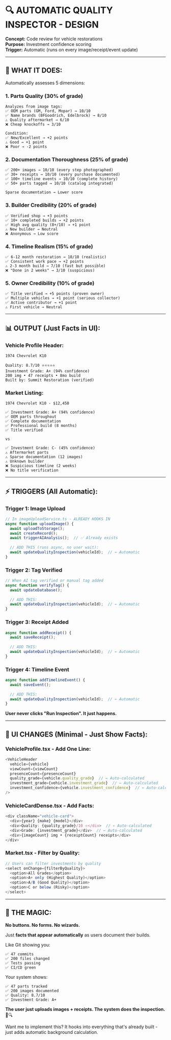 # 🔍 AUTOMATIC QUALITY INSPECTOR - DESIGN

**Concept:** Code review for vehicle restorations  
**Purpose:** Investment confidence scoring  
**Trigger:** Automatic (runs on every image/receipt/event update)

---

## 🎯 **WHAT IT DOES:**

Automatically assesses 5 dimensions:

### **1. Parts Quality (30% of grade)**
```
Analyzes from image tags:
✅ OEM parts (GM, Ford, Mopar) → 10/10
✅ Name brands (BFGoodrich, Edelbrock) → 8/10
⚠️ Quality aftermarket → 6/10
❌ Cheap knockoffs → 3/10

Condition:
✅ New/Excellent → +2 points
⚠️ Good → +1 point
❌ Poor → -2 points
```

### **2. Documentation Thoroughness (25% of grade)**
```
✅ 200+ images → 10/10 (every step photographed)
✅ 30+ receipts → 10/10 (every purchase documented)
✅ 100+ timeline events → 10/10 (complete history)
✅ 50+ parts tagged → 10/10 (catalog integrated)

Sparse documentation → Lower score
```

### **3. Builder Credibility (20% of grade)**
```
✅ Verified shop → +3 points
✅ 10+ completed builds → +2 points
✅ High avg quality (8+/10) → +1 point
⚠️ New builder → Neutral
❌ Anonymous → Low score
```

### **4. Timeline Realism (15% of grade)**
```
✅ 6-12 month restoration → 10/10 (realistic)
✅ Consistent work pace → +2 points
⚠️ 2-3 month build → 7/10 (fast but possible)
❌ "Done in 2 weeks" → 3/10 (suspicious)
```

### **5. Owner Credibility (10% of grade)**
```
✅ Title verified → +5 points (proven owner)
✅ Multiple vehicles → +1 point (serious collector)
✅ Active contributor → +1 point
⚠️ First vehicle → Neutral
```

---

## 📊 **OUTPUT (Just Facts in UI):**

### **Vehicle Profile Header:**
```
1974 Chevrolet K10

Quality: 8.7/10 ⭐⭐⭐⭐⭐
Investment Grade: A+ (94% confidence)
200 img • 47 receipts • 8mo build
Built by: Summit Restoration (verified)
```

### **Market Listing:**
```
1974 Chevrolet K10 - $12,450

✅ Investment Grade: A+ (94% confidence)
✅ OEM parts throughout
✅ Complete documentation
✅ Professional build (8 months)
✅ Title verified

vs

✅ Investment Grade: C- (45% confidence)
⚠️ Aftermarket parts
⚠️ Sparse documentation (12 images)
⚠️ Unknown builder
❌ Suspicious timeline (2 weeks)
❌ No title verification
```

---

## ⚡ **TRIGGERS (All Automatic):**

### **Trigger 1: Image Upload**
```typescript
// In imageUploadService.ts - ALREADY HOOKS IN
async function uploadImage() {
  await uploadToStorage();
  await createRecord();
  await triggerAIAnalysis();  // ✅ Already exists
  
  // ADD THIS (runs async, no user wait):
  await updateQualityInspection(vehicleId);  // ← Automatic
}
```

### **Trigger 2: Tag Verified**
```typescript
// When AI tag verified or manual tag added
async function verifyTag() {
  await updateDatabase();
  
  // ADD THIS:
  await updateQualityInspection(vehicleId);  // ← Automatic
}
```

### **Trigger 3: Receipt Added**
```typescript
async function addReceipt() {
  await saveReceipt();
  
  // ADD THIS:
  await updateQualityInspection(vehicleId);  // ← Automatic
}
```

### **Trigger 4: Timeline Event**
```typescript
async function addTimelineEvent() {
  await saveEvent();
  
  // ADD THIS:
  await updateQualityInspection(vehicleId);  // ← Automatic
}
```

**User never clicks "Run Inspection". It just happens.**

---

## 🎨 **UI CHANGES (Minimal - Just Show Facts):**

### **VehicleProfile.tsx - Add One Line:**
```typescript
<VehicleHeader
  vehicle={vehicle}
  viewCount={viewCount}
  presenceCount={presenceCount}
  quality_grade={vehicle.quality_grade}  // ← Auto-calculated
  investment_grade={vehicle.investment_grade}  // ← Auto-calculated
  investment_confidence={vehicle.investment_confidence}  // ← Auto-calculated
/>
```

### **VehicleCardDense.tsx - Add Facts:**
```typescript
<div className="vehicle-card">
  <div>{year} {make} {model}</div>
  <div>Quality: {quality_grade}/10 ⭐</div>  // ← Auto-calculated
  <div>Grade: {investment_grade}</div>  // ← Auto-calculated
  <div>{imageCount} img • {receiptCount} receipts</div>
</div>
```

### **Market.tsx - Filter by Quality:**
```typescript
// Users can filter investments by quality
<select onChange={filterByQuality}>
  <option>All Grades</option>
  <option>A+ only (Highest Quality)</option>
  <option>A/B (Good Quality)</option>
  <option>C or below (Risky)</option>
</select>
```

---

## 🚀 **THE MAGIC:**

**No buttons. No forms. No wizards.**

Just **facts that appear automatically** as users document their builds.

Like Git showing you:
```
✅ 47 commits
✅ 200 files changed
✅ Tests passing
✅ CI/CD green
```

Your system shows:
```
✅ 47 parts tracked
✅ 200 images documented
✅ Quality: 8.7/10
✅ Investment Grade: A+
```

**The user just uploads images + receipts. The system does the inspection.** 🧠🔍

Want me to implement this? It hooks into everything that's already built - just adds automatic background calculation.
